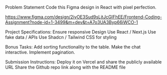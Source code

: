 Problem Statement
Code this Figma design in React with pixel perfection. 

https://www.figma.com/design/2iyOE3Sud9sLjtJcGIFhEE/Frontend-Coding-Assignment?node-id=1-3499&m=dev&t=A7o3UA3Byp66iWCO-1 


Project Specifications:
Ensure responsive Design
Use React / Next.js
Use fake data / APIs
Use Shadcn / Tailwind CSS for styling

Bonus Tasks:
Add sorting functionality to the table.
Make the chat interactive.
Implement pagination.

Submission Instructions:
Deploy it on Vercel and share the publicly available URL
Share the Github repo link along with the README file


